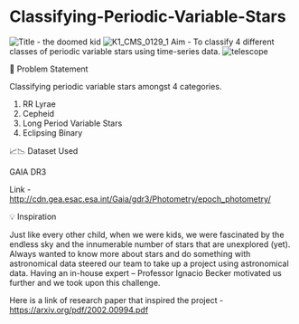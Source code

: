 # Classifying-Periodic-Variable-Stars
![Title - the doomed kid](https://user-images.githubusercontent.com/54232614/180894364-01e3bbfe-100c-42f8-a8e1-410a8b2bafa3.png)
![K1_CMS_0129_1](https://user-images.githubusercontent.com/54232614/180894391-8a87a100-586e-46a5-aabf-e9463bb9dd3b.jpg)
Aim - To classify 4 different classes of periodic variable stars using time-series data.
![telescope](https://user-images.githubusercontent.com/54232614/180894411-adcdaee1-5448-4183-a057-91e1f352914c.png)

📝 Problem Statement

Classifying periodic variable stars amongst 4 categories.
1. RR Lyrae
2. Cepheid
3. Long Period Variable Stars
4. Eclipsing Binary


📈📉 Dataset Used

GAIA DR3

Link - http://cdn.gea.esac.esa.int/Gaia/gdr3/Photometry/epoch_photometry/


💡 Inspiration

Just like every other child, when we were kids, we were fascinated by the endless sky and the innumerable number of stars that are unexplored (yet).
Always wanted to know more about stars and do something with astronomical data steered our team to take up a project using astronomical data.
Having an in-house expert – Professor Ignacio Becker motivated us further and we took upon this challenge.

Here is a link of research paper that inspired the project - https://arxiv.org/pdf/2002.00994.pdf
